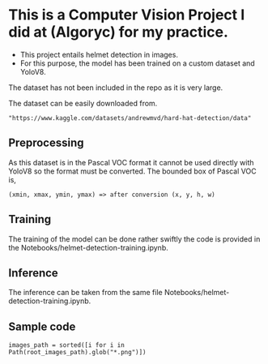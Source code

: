 # This is a Computer Vision Project I did at (Algoryc) for my practice.

- This project entails helmet detection in images.
- For this purpose, the model has been trained on a custom dataset and YoloV8.

The dataset has not been included in the repo as it is very large. 

The dataset can be easily downloaded from.

```
"https://www.kaggle.com/datasets/andrewmvd/hard-hat-detection/data"
```
## Preprocessing
As this dataset is in the Pascal VOC format it cannot be used directly with YoloV8 so the format must be converted.
The bounded box of Pascal VOC is, 
```
(xmin, xmax, ymin, ymax) => after conversion (x, y, h, w)
```
## Training
The training of the model can be done rather swiftly the code is provided in the Notebooks/helmet-detection-training.ipynb.

## Inference
The inference can be taken from the same file Notebooks/helmet-detection-training.ipynb.

## Sample code
``` 
images_path = sorted([i for i in Path(root_images_path).glob("*.png")])
```
